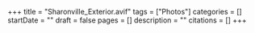 +++
title = "Sharonville_Exterior.avif"
tags = ["Photos"]
categories = []
startDate = ""
draft = false
pages = []
description = ""
citations = []
+++
